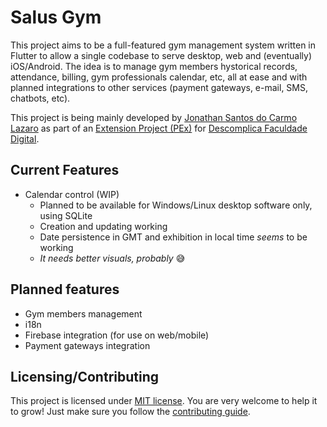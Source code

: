 # Salus Gym

This project aims to be a full-featured gym management system written in Flutter to allow a single codebase to serve desktop, web and (eventually) iOS/Android. The idea is to manage gym members hystorical records, attendance, billing, gym professionals calendar, etc, all at ease and with planned integrations to other services (payment gateways, e-mail, SMS, chatbots, etc).

This project is being mainly developed by [Jonathan Santos do Carmo Lazaro](https://github.com/jonathanlazaro1) as part of an [Extension Project (PEx)](http://portal.mec.gov.br/index.php?option=com_docman&view=download&alias=104251-rces007-18&category_slug=dezembro-2018-pdf&Itemid=30192) for [Descomplica Faculdade Digital](https://no.descomplica.com.br/knowledge/o-que-%C3%A9-projeto-de-extens%C3%A3o).

## Current Features

- Calendar control (WIP)
  - Planned to be available for Windows/Linux desktop software only, using SQLite
  - Creation and updating working
  - Date persistence in GMT and exhibition in local time _seems_ to be working
  - _It needs better visuals, probably_ 😅

## Planned features

- Gym members management
- i18n
- Firebase integration (for use on web/mobile)
- Payment gateways integration

## Licensing/Contributing

This project is licensed under [MIT license](./LICENSE). You are very welcome to help it to grow! Just make sure you follow the [contributing guide](./CONTRIBUTING.md).
